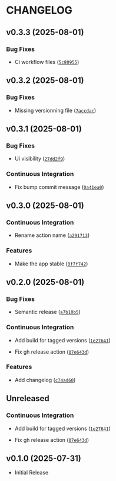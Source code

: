 # CHANGELOG

<!-- version list -->

## v0.3.3 (2025-08-01)

### Bug Fixes

- Ci workflow files
  ([`5c80955`](https://github.com/mrjk/ldap-control-panel/commit/5c809553bd4ab84b12cc519dd3a3a7c610b1123f))


## v0.3.2 (2025-08-01)

### Bug Fixes

- Missing versionning file
  ([`7accdac`](https://github.com/mrjk/ldap-control-panel/commit/7accdac6b778dab359c40df05e9f2869e8f95ad3))


## v0.3.1 (2025-08-01)

### Bug Fixes

- Ui visibility
  ([`27dd2f9`](https://github.com/mrjk/ldap-control-panel/commit/27dd2f90422ff09e38648696bd7da1efeab72e87))

### Continuous Integration

- Fix bump commit message
  ([`0a41ea0`](https://github.com/mrjk/ldap-control-panel/commit/0a41ea0b53a7457434b6b63c01f1819e7cd51786))


## v0.3.0 (2025-08-01)

### Continuous Integration

- Rename action name
  ([`a291713`](https://github.com/mrjk/ldap-control-panel/commit/a29171329e54e32995718429e30791bcc14beae8))

### Features

- Make the app stable
  ([`0f7f742`](https://github.com/mrjk/ldap-control-panel/commit/0f7f7429c04a29162c6fdc995875f4323267ed4c))


## v0.2.0 (2025-08-01)

### Bug Fixes

- Semantic release
  ([`a7b10b5`](https://github.com/mrjk/ldap-control-panel/commit/a7b10b5f369a03e3a842100ba7251c8fecfa0e00))

### Continuous Integration

- Add build for tagged versions
  ([`1e27641`](https://github.com/mrjk/ldap-control-panel/commit/1e276414041a32bfae587c7902fc24dd3a38d6a1))

- Fix gh release action
  ([`07e643d`](https://github.com/mrjk/ldap-control-panel/commit/07e643d164ffc1233c3940ab6b7afe5f64fa6885))

### Features

- Add changelog
  ([`c74ad60`](https://github.com/mrjk/ldap-control-panel/commit/c74ad6059fdff95a8702436a7b35cfee748bc456))


## Unreleased

### Continuous Integration

- Add build for tagged versions
  ([`1e27641`](https://github.com/mrjk/ldap-control-panel/commit/1e276414041a32bfae587c7902fc24dd3a38d6a1))

- Fix gh release action
  ([`07e643d`](https://github.com/mrjk/ldap-control-panel/commit/07e643d164ffc1233c3940ab6b7afe5f64fa6885))


## v0.1.0 (2025-07-31)

- Initial Release
